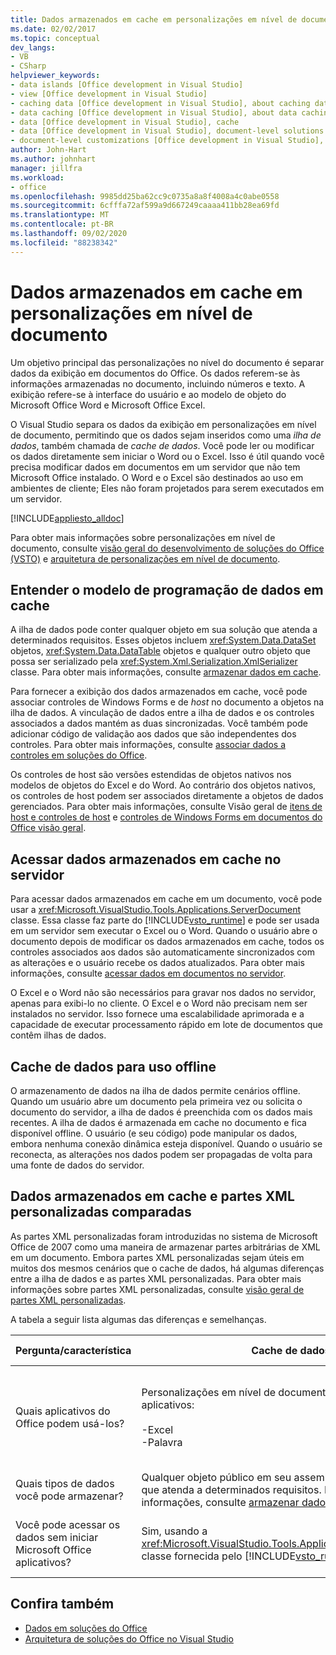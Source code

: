 ```yaml
---
title: Dados armazenados em cache em personalizações em nível de documento
ms.date: 02/02/2017
ms.topic: conceptual
dev_langs:
- VB
- CSharp
helpviewer_keywords:
- data islands [Office development in Visual Studio]
- view [Office development in Visual Studio]
- caching data [Office development in Visual Studio], about caching data
- data caching [Office development in Visual Studio], about data caching
- data [Office development in Visual Studio], cache
- data [Office development in Visual Studio], document-level solutions
- document-level customizations [Office development in Visual Studio], data model
author: John-Hart
ms.author: johnhart
manager: jillfra
ms.workload:
- office
ms.openlocfilehash: 9985dd25ba62cc9c0735a8a8f4008a4c0abe0558
ms.sourcegitcommit: 6cfffa72af599a9d667249caaaa411bb28ea69fd
ms.translationtype: MT
ms.contentlocale: pt-BR
ms.lasthandoff: 09/02/2020
ms.locfileid: "88238342"
---
```

# <a name="cached-data-in-document-level-customizations"></a>Dados armazenados em cache em personalizações em nível de documento
  Um objetivo principal das personalizações no nível do documento é separar dados da exibição em documentos do Office. Os dados referem-se às informações armazenadas no documento, incluindo números e texto. A exibição refere-se à interface do usuário e ao modelo de objeto do Microsoft Office Word e Microsoft Office Excel.

 O Visual Studio separa os dados da exibição em personalizações em nível de documento, permitindo que os dados sejam inseridos como uma *ilha de dados*, também chamada de *cache de dados*. Você pode ler ou modificar os dados diretamente sem iniciar o Word ou o Excel. Isso é útil quando você precisa modificar dados em documentos em um servidor que não tem Microsoft Office instalado. O Word e o Excel são destinados ao uso em ambientes de cliente; Eles não foram projetados para serem executados em um servidor.

 [!INCLUDE[appliesto_alldoc](../vsto/includes/appliesto-alldoc-md.md)]

 Para obter mais informações sobre personalizações em nível de documento, consulte [visão geral do desenvolvimento de soluções do Office &#40;VSTO&#41;](../vsto/office-solutions-development-overview-vsto.md) e [arquitetura de personalizações em nível de documento](../vsto/architecture-of-document-level-customizations.md).

## <a name="understand-the-cached-data-programming-model"></a>Entender o modelo de programação de dados em cache
 A ilha de dados pode conter qualquer objeto em sua solução que atenda a determinados requisitos. Esses objetos incluem <xref:System.Data.DataSet> objetos, <xref:System.Data.DataTable> objetos e qualquer outro objeto que possa ser serializado pela <xref:System.Xml.Serialization.XmlSerializer> classe. Para obter mais informações, consulte [armazenar dados em cache](../vsto/caching-data.md).

 Para fornecer a exibição dos dados armazenados em cache, você pode associar controles de Windows Forms e de *host* no documento a objetos na ilha de dados. A vinculação de dados entre a ilha de dados e os controles associados a dados mantém as duas sincronizadas. Você também pode adicionar código de validação aos dados que são independentes dos controles. Para obter mais informações, consulte [associar dados a controles em soluções do Office](../vsto/binding-data-to-controls-in-office-solutions.md).

 Os controles de host são versões estendidas de objetos nativos nos modelos de objetos do Excel e do Word. Ao contrário dos objetos nativos, os controles de host podem ser associados diretamente a objetos de dados gerenciados. Para obter mais informações, consulte Visão geral de [itens de host e controles de host](../vsto/host-items-and-host-controls-overview.md) e [controles de Windows Forms em documentos do Office visão geral](../vsto/windows-forms-controls-on-office-documents-overview.md).

## <a name="access-cached-data-on-the-server"></a>Acessar dados armazenados em cache no servidor
 Para acessar dados armazenados em cache em um documento, você pode usar a <xref:Microsoft.VisualStudio.Tools.Applications.ServerDocument> classe. Essa classe faz parte do [!INCLUDE[vsto_runtime](../vsto/includes/vsto-runtime-md.md)] e pode ser usada em um servidor sem executar o Excel ou o Word. Quando o usuário abre o documento depois de modificar os dados armazenados em cache, todos os controles associados aos dados são automaticamente sincronizados com as alterações e o usuário recebe os dados atualizados. Para obter mais informações, consulte [acessar dados em documentos no servidor](../vsto/accessing-data-in-documents-on-the-server.md).

 O Excel e o Word não são necessários para gravar nos dados no servidor, apenas para exibi-lo no cliente. O Excel e o Word não precisam nem ser instalados no servidor. Isso fornece uma escalabilidade aprimorada e a capacidade de executar processamento rápido em lote de documentos que contêm ilhas de dados.

## <a name="data-caching-for-offline-use"></a>Cache de dados para uso offline
 O armazenamento de dados na ilha de dados permite cenários offline. Quando um usuário abre um documento pela primeira vez ou solicita o documento do servidor, a ilha de dados é preenchida com os dados mais recentes. A ilha de dados é armazenada em cache no documento e fica disponível offline. O usuário (e seu código) pode manipular os dados, embora nenhuma conexão dinâmica esteja disponível. Quando o usuário se reconecta, as alterações nos dados podem ser propagadas de volta para uma fonte de dados do servidor.

## <a name="cached-data-and-custom-xml-parts-compared"></a>Dados armazenados em cache e partes XML personalizadas comparadas
 As partes XML personalizadas foram introduzidas no sistema de Microsoft Office de 2007 como uma maneira de armazenar partes arbitrárias de XML em um documento. Embora partes XML personalizadas sejam úteis em muitos dos mesmos cenários que o cache de dados, há algumas diferenças entre a ilha de dados e as partes XML personalizadas. Para obter mais informações sobre partes XML personalizadas, consulte [visão geral de partes XML personalizadas](../vsto/custom-xml-parts-overview.md).

 A tabela a seguir lista algumas das diferenças e semelhanças.

|Pergunta/característica|Cache de dados|Partes XML personalizadas|
|-|----------------|----------------------|
|Quais aplicativos do Office podem usá-los?|Personalizações em nível de documento para os seguintes aplicativos:<br /><br /> -Excel<br />-Palavra|Soluções de nível de documento e de aplicativo para os seguintes aplicativos:<br /><br /> -Excel<br />-PowerPoint<br />-Palavra|
|Quais tipos de dados você pode armazenar?|Qualquer objeto público em seu assembly de personalização que atenda a determinados requisitos. Para obter mais informações, consulte [armazenar dados em cache](../vsto/caching-data.md).|Quaisquer dados XML.|
|Você pode acessar os dados sem iniciar Microsoft Office aplicativos?|Sim, usando a <xref:Microsoft.VisualStudio.Tools.Applications.ServerDocument> classe fornecida pelo [!INCLUDE[vsto_runtime](../vsto/includes/vsto-runtime-md.md)] .|Sim, usando classes no <xref:System.IO.Packaging> namespace ou usando o SDK de formato XML aberto.|

## <a name="see-also"></a>Confira também
- [Dados em soluções do Office](../vsto/data-in-office-solutions.md)
- [Arquitetura de soluções do Office no Visual Studio](../vsto/architecture-of-office-solutions-in-visual-studio.md)
